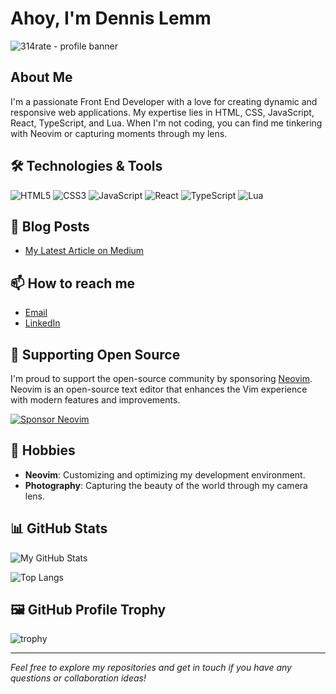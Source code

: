 # Ahoy, I'm Dennis Lemm


![314rate -  profile banner](https://github.com/user-attachments/assets/c8cac340-e87f-4295-8cca-a57ac19215a1)

## About Me

I'm a passionate Front End Developer with a love for creating dynamic and responsive web applications. My expertise lies in HTML, CSS, JavaScript, React, TypeScript, and Lua. When I'm not coding, you can find me tinkering with Neovim or capturing moments through my lens.

## 🛠️ Technologies & Tools

![HTML5](https://img.shields.io/badge/-HTML5-E34F26?style=flat-square&logo=html5&logoColor=white)
![CSS3](https://img.shields.io/badge/-CSS3-1572B6?style=flat-square&logo=css3)
![JavaScript](https://img.shields.io/badge/-JavaScript-F7DF1E?style=flat-square&logo=javascript&logoColor=black)
![React](https://img.shields.io/badge/-React-61DAFB?style=flat-square&logo=react&logoColor=black)
![TypeScript](https://img.shields.io/badge/-TypeScript-007ACC?style=flat-square&logo=typescript)
![Lua](https://img.shields.io/badge/-Lua-2C2D72?style=flat-square&logo=lua)

## 📖 Blog Posts

- [My Latest Article on Medium](https://medium.com/@314rate/latest)

## 📫 How to reach me

- [Email](mailto:dennis.lemm@jvm.com)
- [LinkedIn](https://www.linkedin.com/in/dennis-lemm/)

## 💖 Supporting Open Source

I'm proud to support the open-source community by sponsoring [Neovim](https://github.com/neovim/neovim). Neovim is an open-source text editor that enhances the Vim experience with modern features and improvements.

[![Sponsor Neovim](https://img.shields.io/badge/Sponsor%20Neovim-%2341b883.svg?style=for-the-badge&logo=github-sponsors&logoColor=white)](https://github.com/neovim/neovim)

## 🎨 Hobbies

- **Neovim**: Customizing and optimizing my development environment.
- **Photography**: Capturing the beauty of the world through my camera lens.

## 📊 GitHub Stats

![My GitHub Stats](https://github-readme-stats.vercel.app/api?username=dlemm&show_icons=true&theme=dark&bg_color=0d1117&title_color=58a6ff&text_color=c9d1d9&icon_color=58a6ff)

![Top Langs](https://github-readme-stats.vercel.app/api/top-langs/?username=dlemm&layout=compact&theme=dark&bg_color=0d1117&title_color=58a6ff&text_color=c9d1d9&icon_color=58a6ff)

## 🖼️ GitHub Profile Trophy

![trophy](https://github-profile-trophy.vercel.app/?username=dlemm&theme=darkhub&no-bg=true&no-frame=true&column=7&margin-w=15&margin-h=15)

---

*Feel free to explore my repositories and get in touch if you have any questions or collaboration ideas!*
